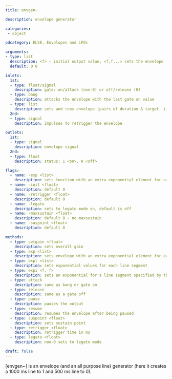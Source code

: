 ```yaml
---
title: envgen~

description: envelope generator

categories:
 - object

pdcategory: ELSE, Envelopes and LFOs

arguments:
- type: list
  description: <f> — initial output value, <f,f,..> sets the envelope
  default: 0 0

inlets:
  1st:
  - type: float/signal
    description: gate: on/attack (non-0) or off/release (0)
  - type: bang
    description: attacks the envelope with the last gate on value
  - type: list
    description: sets and runs envelope (pairs of duration & target. if odd, 1st float is starting point)
  2nd:
  - type: signal
    description: impulses to retrigger the envelope

outlets:
  1st:
  - type: signal
    description: envelope signal
  2nd:
  - type: float
    description: status: 1 <on>, 0 <off>

flags:
  - name: -exp <list>
    description: sets function with an extra exponential element for each segment
  - name: -init <float>
    description: default 0
  - name: -retrigger <float>
    description: default 0
  - name: -legato
    description: sets to legato mode on, default is off
  - name: -maxsustain <float>
    description: default 0 - no maxsustain
  - name: -suspoint <float>
    description: default 0

methods:
  - type: setgain <float>
    description: sets overall gain
  - type: exp <list>
    description: sets envelope with an extra exponential element for each segment
  - type: expl <list>
    description: sets exponential values for each line segment
  - type: expi <f, f>
    description: sets an exponential for a line segment specified by the first float indexed from 0
  - type: attack
    description: same as bang or gate on
  - type: release
    description: same as a gate off
  - type: pause
    description: pauses the output
  - type: resume
    description: resumes the envelope after being paused
  - type: suspoint <float>
    description: sets sustain point
  - type: retrigger <float>
    description: retrigger time in ms
  - type: legato <float>
    description: non-0 sets to legato mode

draft: false
---
```


[envgen~] is an envelope (and an all purpose line) generator (here it creates a 1000 ms line to 1 and 500 ms line to 0).

